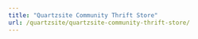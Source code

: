 ```yaml
---
title: "Quartzsite Community Thrift Store"
url: /quartzsite/quartzsite-community-thrift-store/
---
```


